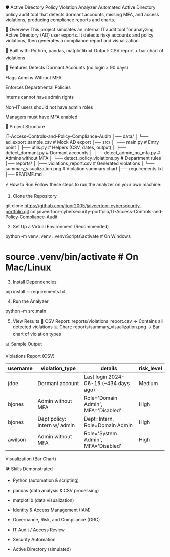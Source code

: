 🛡️ Active Directory Policy Violation Analyzer
Automated Active Directory policy audit tool that detects dormant accounts, missing MFA, and access violations, producing compliance reports and charts.

📌 Overview
This project simulates an internal IT audit tool for analyzing Active Directory (AD) user exports.
It detects risky accounts and policy violations, then generates a compliance report and visualization.

🔧 Built with: Python, pandas, matplotlib
📊 Output: CSV report + bar chart of violations

🚀 Features
Detects Dormant Accounts (no login > 90 days)

Flags Admins Without MFA

Enforces Departmental Policies

Interns cannot have admin rights

Non-IT users should not have admin roles

Managers must have MFA enabled

📂 Project Structure

IT-Access-Controls-and-Policy-Compliance-Audit/
│── data/
│   └── ad_export_sample.csv        # Mock AD export
│── src/
│   ├── main.py                     # Entry point
│   ├── utils.py                    # Helpers (CSV, dates, output)
│   ├── detect_dormant.py           # Dormant accounts
│   ├── detect_admin_no_mfa.py      # Admins without MFA
│   └── detect_policy_violations.py # Department rules
│── reports/
│   ├── violations_report.csv       # Generated violations
│   └── summary_visualization.png   # Violation summary chart
│── requirements.txt
│── README.md


⚡ How to Run
Follow these steps to run the analyzer on your own machine:

1. Clone the Repository

git clone https://github.com/jtoor2005/jaiveertoor-cybersecurity-portfolio.git
cd jaiveertoor-cybersecurity-portfolio/IT-Access-Controls-and-Policy-Compliance-Audit

2. Set Up a Virtual Environment (Recommended)

python -m venv .venv
.\.venv\Scripts\activate    # On Windows
# source .venv/bin/activate # On Mac/Linux

3. Install Dependencies

pip install -r requirements.txt

4. Run the Analyzer

python -m src.main

5. View Results
📄 CSV Report: reports/violations_report.csv → Contains all detected violations
📊 Chart: reports/summary_visualization.png → Bar chart of violation types

📊 Sample Output

Violations Report (CSV)

| username | violation\_type              | details                                | risk\_level |
| -------- | ---------------------------- | -------------------------------------- | ----------- |
| jdoe     | Dormant account              | Last login 2024-06-15 (\~434 days ago) | Medium      |
| bjones   | Admin without MFA            | Role='Domain Admin', MFA='Disabled'    | High        |
| bjones   | Dept policy: Intern w/ admin | Dept=Intern, Role=Domain Admin         | High        |
| awilson  | Admin without MFA            | Role='System Admin', MFA='Disabled'    | High        |


Visualization (Bar Chart)

🛠 Skills Demonstrated

   - Python (automation & scripting)

   - pandas (data analysis & CSV processing)

   - matplotlib (data visualization)

   - Identity & Access Management (IAM)

   - Governance, Risk, and Compliance (GRC)

   - IT Audit / Access Review

   - Security Automation

   - Active Directory (simulated)



